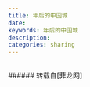 ```yaml
---
title: 年后的中国城
date: 
keywords: 年后的中国城
description: 
categories: sharing
---
```

<td class="t_f" id="postmessage_2926016">

<img alt="" border="0" class="zoom" data-cf-modified-6bfde286c7dd4d5e6fa7be69-="" file="http://www.flw.ph//mobcent//app/data/phiz/default/77.png" id="aimg_i230i" lazyloadthumb="1" onclick="" onmouseover="" src="http://www.flw.ph//mobcent//app/data/phiz/default/77.png"/><img alt="" border="0" class="zoom" data-cf-modified-6bfde286c7dd4d5e6fa7be69-="" file="http://www.flw.ph//mobcent//app/data/phiz/default/77.png" id="aimg_Q4nrV" lazyloadthumb="1" onclick="" onmouseover="" src="http://www.flw.ph//mobcent//app/data/phiz/default/77.png"/><img alt="" border="0" class="zoom" data-cf-modified-6bfde286c7dd4d5e6fa7be69-="" file="http://www.flw.ph//mobcent//app/data/phiz/default/77.png" id="aimg_WVvoo" lazyloadthumb="1" onclick="" onmouseover="" src="http://www.flw.ph//mobcent//app/data/phiz/default/77.png"/><br/>
<img alt="" border="0" class="zoom" data-cf-modified-6bfde286c7dd4d5e6fa7be69-="" file="http://www.flw.ph/data/appbyme/upload/image/201902/06/MTqiLKEWc6pI.jpg" id="aimg_J4P5i" lazyloadthumb="1" onclick="" onmouseover="" src="http://www.flw.ph/data/appbyme/upload/image/201902/06/MTqiLKEWc6pI.jpg"/><br/>
</td>
###### 转载自[菲龙网]